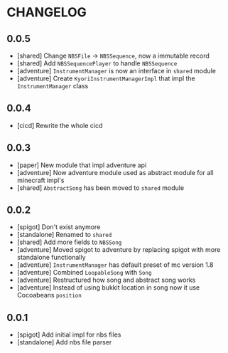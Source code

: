 # CHANGELOG

## 0.0.5
- [shared] Change `NBSFile` -> `NBSSequence`, now a immutable record
- [shared] Add `NBSSequencePlayer` to handle `NBSSequence`
- [adventure] `InstrumentManager` is now an interface in `shared` module
- [adventure] Create `KyoriInstrumentManagerImpl` that impl the `InstrumentManager` class

## 0.0.4
- [cicd] Rewrite the whole cicd

## 0.0.3
- [paper] New module that impl adventure api
- [adventure] Now adventure module used as abstract module for all minecraft impl's
- [shared] `AbstractSong` has been moved to `shared` module

## 0.0.2
- [spigot] Don't exist anymore
- [standalone] Renamed to `shared`
- [shared] Add more fields to `NBSSong`
- [adventure] Moved spigot to adventure by replacing spigot with more standalone functionally
- [adventure] `InstrumentManager` has default preset of mc version 1.8
- [adventure] Combined `LoopableSong` with `Song`
- [adventure] Restructured how song and abstract song works
- [adventure] Instead of using bukkit location in song now it use Cocoabeans `position`

## 0.0.1
- [spigot] Add initial impl for nbs files
- [standalone] Add nbs file parser